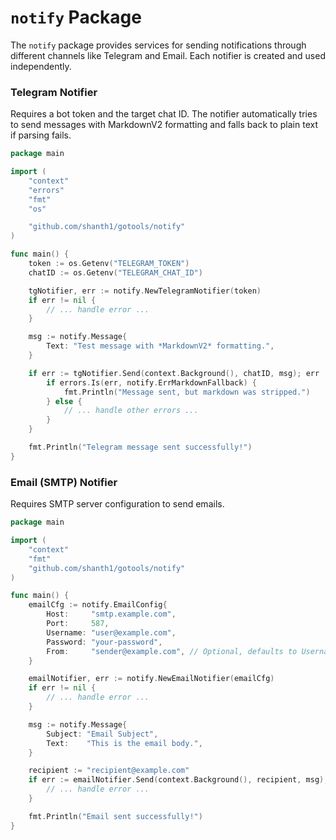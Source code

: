 # `notify` Package

The `notify` package provides services for sending notifications through different channels like Telegram and Email. Each notifier is created and used independently.

### Telegram Notifier

Requires a bot token and the target chat ID. The notifier automatically tries to send messages with MarkdownV2 formatting and falls back to plain text if parsing fails.

```go
package main

import (
	"context"
	"errors"
	"fmt"
	"os"

	"github.com/shanth1/gotools/notify"
)

func main() {
	token := os.Getenv("TELEGRAM_TOKEN")
	chatID := os.Getenv("TELEGRAM_CHAT_ID")

	tgNotifier, err := notify.NewTelegramNotifier(token)
	if err != nil {
		// ... handle error ...
	}

	msg := notify.Message{
		Text: "Test message with *MarkdownV2* formatting.",
	}

	if err := tgNotifier.Send(context.Background(), chatID, msg); err != nil {
		if errors.Is(err, notify.ErrMarkdownFallback) {
			fmt.Println("Message sent, but markdown was stripped.")
		} else {
			// ... handle other errors ...
		}
	}

	fmt.Println("Telegram message sent successfully!")
}
```

### Email (SMTP) Notifier

Requires SMTP server configuration to send emails.

```go
package main

import (
	"context"
	"fmt"
	"github.com/shanth1/gotools/notify"
)

func main() {
	emailCfg := notify.EmailConfig{
		Host:     "smtp.example.com",
		Port:     587,
		Username: "user@example.com",
		Password: "your-password",
		From:     "sender@example.com", // Optional, defaults to Username
	}

	emailNotifier, err := notify.NewEmailNotifier(emailCfg)
	if err != nil {
		// ... handle error ...
	}

	msg := notify.Message{
		Subject: "Email Subject",
		Text:    "This is the email body.",
	}

	recipient := "recipient@example.com"
	if err := emailNotifier.Send(context.Background(), recipient, msg); err != nil {
		// ... handle error ...
	}

	fmt.Println("Email sent successfully!")
}
```

